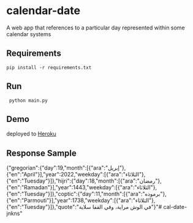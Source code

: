 # calendar-date
A web app that references to a particular day represented within some calendar systems


## Requirements
 `pip install -r requirements.txt`
 
## Run
 ` python main.py`
 
## Demo
 deployed to [Heroku](https://calendar-date.herokuapp.com/?lang=ara,en)

 ## Response Sample
 {"gregorian":{"day":19,"month":[{"ara":"إبريل"},{"en":"April"}],"year":2022,"weekday":[{"ara":"الثلاثاء"},{"en":"Tuesday"}]},"hijri":{"day":18,"month":[{"ara":"رمضان"},{"en":"Ramadan"}],"year":1443,"weekday":[{"ara":"الثلاثاء"},{"en":"Tuesday"}]},"coptic":{"day":11,"month":[{"ara":"برموده"},{"en":"Parmouti"}],"year":1738,"weekday":[{"ara":"الثلاثاء"},{"en":"Tuesday"}]},"quote":"في الوش مراية، وفي القفا سلاية"}"# cal-date-jnkns" 
